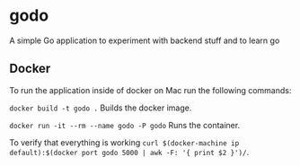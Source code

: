 # godo
A simple Go application to experiment with backend stuff and to learn go

## Docker
To run the application inside of docker on Mac run the following commands:

`docker build -t godo .` Builds the docker image.

`docker run -it --rm --name godo -P godo` Runs the container.

To verify that everything is working `curl $(docker-machine ip default):$(docker port godo 5000 | awk -F: '{ print $2 }')/`.